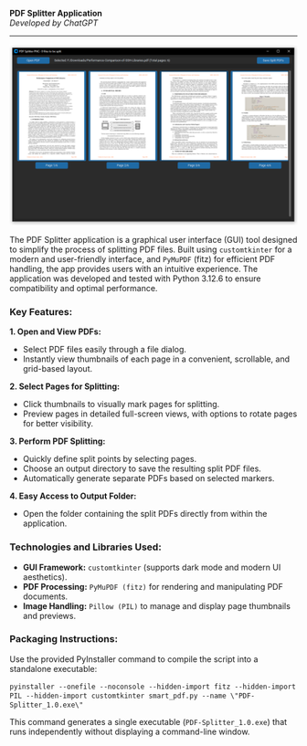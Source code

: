 **PDF Splitter Application**  
*Developed by ChatGPT*

---

![PDF Splitter Interface](./screenshot.png)

The PDF Splitter application is a graphical user interface (GUI) tool designed to simplify the process of splitting PDF files. Built using `customtkinter` for a modern and user-friendly interface, and `PyMuPDF` (fitz) for efficient PDF handling, the app provides users with an intuitive experience. The application was developed and tested with Python 3.12.6 to ensure compatibility and optimal performance.

### Key Features:

**1. Open and View PDFs:**
- Select PDF files easily through a file dialog.
- Instantly view thumbnails of each page in a convenient, scrollable, and grid-based layout.

**2. Select Pages for Splitting:**
- Click thumbnails to visually mark pages for splitting.
- Preview pages in detailed full-screen views, with options to rotate pages for better visibility.

**3. Perform PDF Splitting:**
- Quickly define split points by selecting pages.
- Choose an output directory to save the resulting split PDF files.
- Automatically generate separate PDFs based on selected markers.

**4. Easy Access to Output Folder:**
- Open the folder containing the split PDFs directly from within the application.

### Technologies and Libraries Used:
- **GUI Framework:** `customtkinter` (supports dark mode and modern UI aesthetics).
- **PDF Processing:** `PyMuPDF (fitz)` for rendering and manipulating PDF documents.
- **Image Handling:** `Pillow (PIL)` to manage and display page thumbnails and previews.

### Packaging Instructions:
Use the provided PyInstaller command to compile the script into a standalone executable:

```shell
pyinstaller --onefile --noconsole --hidden-import fitz --hidden-import PIL --hidden-import customtkinter smart_pdf.py --name \"PDF-Splitter_1.0.exe\"
```

This command generates a single executable (`PDF-Splitter_1.0.exe`) that runs independently without displaying a command-line window.

